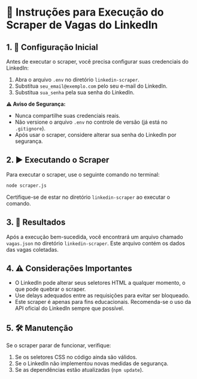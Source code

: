 # 📝 Instruções para Execução do Scraper de Vagas do LinkedIn

## 1. 🔧 Configuração Inicial

Antes de executar o scraper, você precisa configurar suas credenciais do LinkedIn:

1. Abra o arquivo `.env` no diretório `linkedin-scraper`.
2. Substitua `seu_email@exemplo.com` pelo seu e-mail do LinkedIn.
3. Substitua `sua_senha` pela sua senha do LinkedIn.

**⚠️ Aviso de Segurança:**
- Nunca compartilhe suas credenciais reais.
- Não versione o arquivo `.env` no controle de versão (já está no `.gitignore`).
- Após usar o scraper, considere alterar sua senha do LinkedIn por segurança.

## 2. ▶️ Executando o Scraper

Para executar o scraper, use o seguinte comando no terminal:

```bash
node scraper.js
```

Certifique-se de estar no diretório `linkedin-scraper` ao executar o comando.

## 3. 📁 Resultados

Após a execução bem-sucedida, você encontrará um arquivo chamado `vagas.json` no diretório `linkedin-scraper`. Este arquivo contém os dados das vagas coletadas.

## 4. ⚠️ Considerações Importantes

- O LinkedIn pode alterar seus seletores HTML a qualquer momento, o que pode quebrar o scraper.
- Use delays adequados entre as requisições para evitar ser bloqueado.
- Este scraper é apenas para fins educacionais. Recomenda-se o uso da API oficial do LinkedIn sempre que possível.

## 5. 🛠️ Manutenção

Se o scraper parar de funcionar, verifique:

1. Se os seletores CSS no código ainda são válidos.
2. Se o LinkedIn não implementou novas medidas de segurança.
3. Se as dependências estão atualizadas (`npm update`).